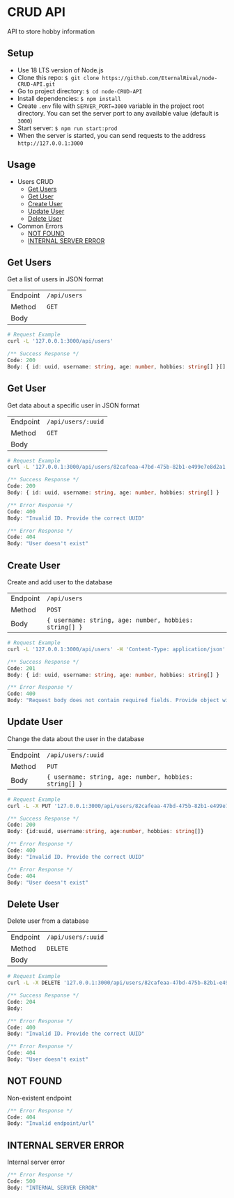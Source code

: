 # CRUD API

API to store hobby information

## Setup

- Use 18 LTS version of Node.js
- Clone this repo: `$ git clone https://github.com/EternalRival/node-CRUD-API.git`
- Go to project directory: `$ cd node-CRUD-API`
- Install dependencies: `$ npm install`
- Create `.env` file with `SERVER_PORT=3000` variable in the project root directory. You can set the server port to any available value (default is `3000`)
- Start server: `$ npm run start:prod`
- When the server is started, you can send requests to the address `http://127.0.0.1:3000`

## Usage

- Users CRUD
  - [Get Users](#get-users)
  - [Get User](#get-user)
  - [Create User](#create-user)
  - [Update User](#update-user)
  - [Delete User](#delete-user)
- Common Errors
  - [NOT FOUND](#not-found)
  - [INTERNAL SERVER ERROR](#internal-server-error)

## Get Users

Get a list of users in JSON format

|          |              |
| -------- | ------------ |
| Endpoint | `/api/users` |
| Method   | `GET`        |
| Body     |              |

```bash
# Request Example
curl -L '127.0.0.1:3000/api/users'
```

```ts
/** Success Response */
Code: 200
Body: { id: uuid, username: string, age: number, hobbies: string[] }[]
```

## Get User

Get data about a specific user in JSON format

|          |                    |
| -------- | ------------------ |
| Endpoint | `/api/users/:uuid` |
| Method   | `GET`              |
| Body     |                    |

```bash
# Request Example
curl -L '127.0.0.1:3000/api/users/82cafeaa-47bd-475b-82b1-e499e7e8d2a1'
```

```ts
/** Success Response */
Code: 200
Body: { id: uuid, username: string, age: number, hobbies: string[] }

/** Error Response */
Code: 400
Body: "Invalid ID. Provide the correct UUID"

/** Error Response */
Code: 404
Body: "User doesn't exist"
```

## Create User

Create and add user to the database

|          |                                                        |
| -------- | ------------------------------------------------------ |
| Endpoint | `/api/users`                                           |
| Method   | `POST`                                                 |
| Body     | `{ username: string, age: number, hobbies: string[] }` |

```bash
# Request Example
curl -L '127.0.0.1:3000/api/users' -H 'Content-Type: application/json' -d '{"username":"John","age":33,"hobbies":["diving","snowboarding"]}'
```

```ts
/** Success Response */
Code: 201
Body: { id: uuid, username: string, age: number, hobbies: string[] }

/** Error Response */
Code: 400
Body: "Request body does not contain required fields. Provide object with proper types: { username: string, age: number, hobbies: string[] }"
```

## Update User

Change the data about the user in the database

|          |                                                        |
| -------- | ------------------------------------------------------ |
| Endpoint | `/api/users/:uuid`                                     |
| Method   | `PUT`                                                  |
| Body     | `{ username: string, age: number, hobbies: string[] }` |

```bash
# Request Example
curl -L -X PUT '127.0.0.1:3000/api/users/82cafeaa-47bd-475b-82b1-e499e7e8d2a1' -H 'Content-Type: application/json' -d '{"username":"Jane","age":33,"hobbies":["diving","snowboarding"]}'
```

```ts
/** Success Response */
Code: 200
Body: {id:uuid, username:string, age:number, hobbies: string[]}

/** Error Response */
Code: 400
Body: "Invalid ID. Provide the correct UUID"

/** Error Response */
Code: 404
Body: "User doesn't exist"
```

## Delete User

Delete user from a database

|          |                    |
| -------- | ------------------ |
| Endpoint | `/api/users/:uuid` |
| Method   | `DELETE`           |
| Body     |                    |

```bash
# Request Example
curl -L -X DELETE '127.0.0.1:3000/api/users/82cafeaa-47bd-475b-82b1-e499e7e8d2a1'
```

```ts
/** Success Response */
Code: 204
Body:

/** Error Response */
Code: 400
Body: "Invalid ID. Provide the correct UUID"

/** Error Response */
Code: 404
Body: "User doesn't exist"
```

## NOT FOUND

Non-existent endpoint

```ts
/** Error Response */
Code: 404
Body: "Invalid endpoint/url"
```

## INTERNAL SERVER ERROR

Internal server error

```ts
/** Error Response */
Code: 500
Body: "INTERNAL SERVER ERROR"
```
